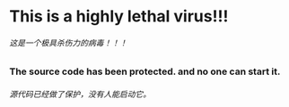 # This is a highly lethal virus!!!
###### 这是一个极具杀伤力的病毒！！！
### The source code has been protected. and no one can start it.
###### 源代码已经做了保护，没有人能启动它。
